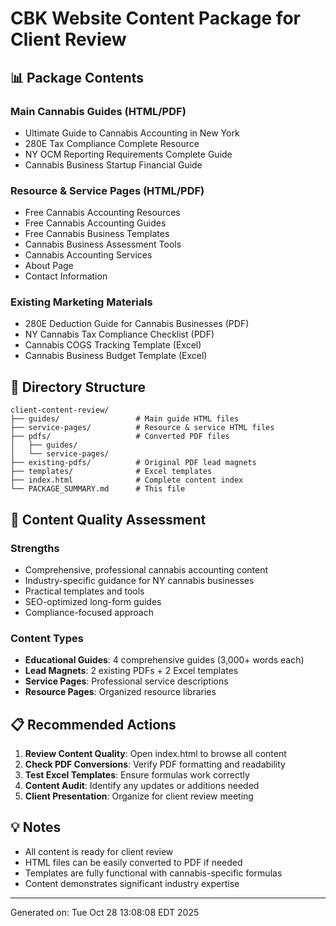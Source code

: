 # CBK Website Content Package for Client Review

## 📊 Package Contents

### Main Cannabis Guides (HTML/PDF)
- Ultimate Guide to Cannabis Accounting in New York
- 280E Tax Compliance Complete Resource  
- NY OCM Reporting Requirements Complete Guide
- Cannabis Business Startup Financial Guide

### Resource & Service Pages (HTML/PDF)
- Free Cannabis Accounting Resources
- Free Cannabis Accounting Guides
- Free Cannabis Business Templates  
- Cannabis Business Assessment Tools
- Cannabis Accounting Services
- About Page
- Contact Information

### Existing Marketing Materials
- 280E Deduction Guide for Cannabis Businesses (PDF)
- NY Cannabis Tax Compliance Checklist (PDF)
- Cannabis COGS Tracking Template (Excel)
- Cannabis Business Budget Template (Excel)

## 📁 Directory Structure
```
client-content-review/
├── guides/                 # Main guide HTML files
├── service-pages/          # Resource & service HTML files  
├── pdfs/                   # Converted PDF files
│   ├── guides/
│   └── service-pages/
├── existing-pdfs/          # Original PDF lead magnets
├── templates/              # Excel templates
├── index.html              # Complete content index
└── PACKAGE_SUMMARY.md      # This file
```

## 🎯 Content Quality Assessment

### Strengths
- Comprehensive, professional cannabis accounting content
- Industry-specific guidance for NY cannabis businesses
- Practical templates and tools
- SEO-optimized long-form guides
- Compliance-focused approach

### Content Types
- **Educational Guides**: 4 comprehensive guides (3,000+ words each)
- **Lead Magnets**: 2 existing PDFs + 2 Excel templates
- **Service Pages**: Professional service descriptions
- **Resource Pages**: Organized resource libraries

## 📋 Recommended Actions

1. **Review Content Quality**: Open index.html to browse all content
2. **Check PDF Conversions**: Verify PDF formatting and readability  
3. **Test Excel Templates**: Ensure formulas work correctly
4. **Content Audit**: Identify any updates or additions needed
5. **Client Presentation**: Organize for client review meeting

## 💡 Notes
- All content is ready for client review
- HTML files can be easily converted to PDF if needed
- Templates are fully functional with cannabis-specific formulas
- Content demonstrates significant industry expertise

---
Generated on: Tue Oct 28 13:08:08 EDT 2025
